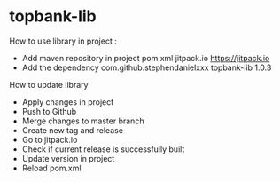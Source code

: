 # topbank-lib

How to use library in project :
- Add maven repository in project pom.xml
  <repositories>
  <repository>
      <id>jitpack.io</id>
      <url>https://jitpack.io</url>
  </repository>
  </repositories>
- Add the dependency
  <dependency>
  <groupId>com.github.stephendanielxxx</groupId>
  <artifactId>topbank-lib</artifactId>
  <version>1.0.3</version>
  </dependency>

How to update library
- Apply changes in project
- Push to Github
- Merge changes to master branch
- Create new tag and release
- Go to jitpack.io
- Check if current release is successfully built
- Update version in project
- Reload pom.xml